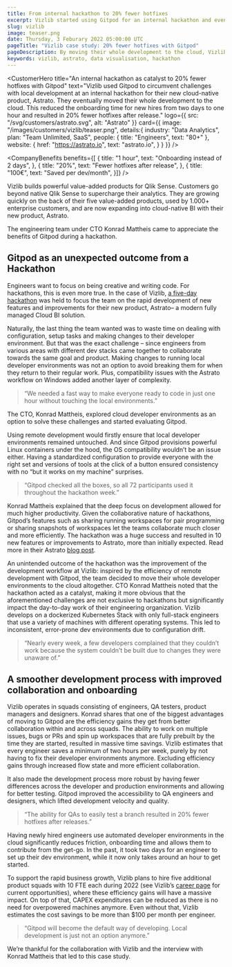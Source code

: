 ```yaml
---
title: From internal hackathon to 20% fewer hotfixes
excerpt: Vizlib started using Gitpod for an internal hackathon and eventually moved their whole development to the cloud. This reduced the onboarding time for new hires from two days to one hour and resulted in 20% fewer hotfixes after release.
slug: vizlib
image: teaser.png
date: Thursday, 3 Feburary 2022 05:00:00 UTC
pageTitle: "Vizlib case study: 20% fewer hotfixes with Gitpod"
pageDescription: By moving their whole development to the cloud, Vizlib reduced onboarding time for new hires from 2d to 1h. 20% fewer hotfixes after release through Gitpod.
keywords: vizlib, astrato, data visualisation, hackathon
---
```


<script lang="ts" context="module">
  export const prerender = true;
</script>

<script lang="ts">
	import CustomerHero from "$lib/components/customers/customer-hero.svelte";
	import CompanyBenefits from "$lib/components/customers/company-benefits.svelte";
	import Section from "$lib/components/section.svelte";
	import Story from "$lib/components/customers/story.svelte";
	import Quote from "$lib/components/quote.svelte";
</script>

<CustomerHero
title="An internal hackathon as catalyst to 20% fewer hotfixes with Gitpod"
text="Vizlib used Gitpod to circumvent challenges with local development at an internal hackathon for their new cloud-native product, Astrato. They eventually moved their whole development to the cloud. This reduced the onboarding time for new hires from two days to one hour and resulted in 20% fewer hotfixes after release."
logo={{
		src: "/svg/customers/astrato.svg",
		alt: "Astrato"
	}}
card={{
		image: "/images/customers/vizlib/teaser.png",
		details:{
			industry: "Data Analytics",
			plan: "Team Unlimited, SaaS",
			people: {
				title: "Engineers",
				text: "80+"
			},
			website: {
				href: "https://astrato.io",
				text: "astrato.io",
			}
		}
	}}
/>

<CompanyBenefits
benefits={[
{
title: "1 hour",
text: "Onboarding instead of 2 days",
},
{
title: "20%",
text: "Fewer hotfixes after release",
},
{
title: "100€",
text: "Saved per dev/month",
}]}
/>

<Section>
	<Quote
		quote="Gitpod will become the default way of developing. Local development is just not an option anymore."
		author={{
			name: "Konrad Mattheis",
			jobTitle: "CTO at Vizlib",
		}}
	/>
</Section>

<Story bannerImg="/images/customers/vizlib/banner.png" text="An internal hackathon as catalyst to move developer environments into the cloud">

Vizlib builds powerful value-added products for Qlik Sense. Customers go beyond native Qlik Sense to supercharge their analytics. They are growing quickly on the back of their five value-added products, used by 1.000+ enterprise customers, and are now expanding into cloud-native BI with their new product, Astrato.

The engineering team under CTO Konrad Mattheis came to appreciate the benefits of Gitpod during a hackathon.

## Gitpod as an unexpected outcome from a Hackathon

Engineers want to focus on being creative and writing code. For hackathons, this is even more true. In the case of Vizlib, [a five-day hackathon](https://astrato.io/blog/astrato-hackathon-innovating-and-improving-our-features-for-you/) was held to focus the team on the rapid development of new features and improvements for their new product, Astrato– a modern fully managed Cloud BI solution.

Naturally, the last thing the team wanted was to waste time on dealing with configuration, setup tasks and making changes to their developer environment. But that was the exact challenge – since engineers from various areas with different dev stacks came together to collaborate towards the same goal and product. Making changes to running local developer environments was not an option to avoid breaking them for when they return to their regular work. Plus, compatibility issues with the Astrato workflow on Windows added another layer of complexity.

> “We needed a fast way to make everyone ready to code in just one hour without touching the local environments.”

The CTO, Konrad Mattheis, explored cloud developer environments as an option to solve these challenges and started evaluating Gitpod.

Using remote development would firstly ensure that local developer environments remained untouched. And since Gitpod provisions powerful Linux containers under the hood, the OS compatibility wouldn’t be an issue either. Having a standardized configuration to provide everyone with the right set and versions of tools at the click of a button ensured consistency with no “but it works on my machine” surprises.

> “Gitpod checked all the boxes, so all 72 participants used it throughout the hackathon week.”

Konrad Mattheis explained that the deep focus on development allowed for much higher productivity. Given the collaborative nature of hackathons, Gitpod’s features such as sharing running workspaces for pair programming or sharing snapshots of workspaces let the teams collaborate much closer and more efficiently. The hackathon was a huge success and resulted in 10 new features or improvements to Astrato, more than initially expected. Read more in their Astrato [blog post](https://astrato.io/blog/astrato-hackathon-innovating-and-improving-our-features-for-you/).

An unintended outcome of the hackathon was the improvement of the development workflow at Vizlib: inspired by the efficiency of remote development with Gitpod, the team decided to move their whole developer environments to the cloud altogether. CTO Konrad Mattheis noted that the hackathon acted as a catalyst, making it more obvious that the aforementioned challenges are not exclusive to hackathons but significantly impact the day-to-day work of their engineering organization. Vizlib develops on a dockerized Kubernetes Stack with only full-stack engineers that use a variety of machines with different operating systems. This led to inconsistent, error-prone dev environments due to configuration drift.

> “Nearly every week, a few developers complained that they couldn’t work because the system couldn’t be built due to changes they were unaware of.”

## A smoother development process with improved collaboration and onboarding

Vizlib operates in squads consisting of engineers, QA testers, product managers and designers. Konrad shares that one of the biggest advantages of moving to Gitpod are the efficiency gains they get from better collaboration within and across squads. The ability to work on multiple issues, bugs or PRs and spin up workspaces that are fully prebuilt by the time they are started, resulted in massive time savings. Vizlib estimates that every engineer saves a minimum of two hours per week, purely by not having to fix their developer environments anymore. Excluding efficiency gains through increased flow state and more efficient collaboration.

It also made the development process more robust by having fewer differences across the developer and production environments and allowing for better testing. Gitpod improved the accessibility to QA engineers and designers, which lifted development velocity and quality.

> “The ability for QAs to easily test a branch resulted in 20% fewer hotfixes after releases.”

Having newly hired engineers use automated developer environments in the cloud significantly reduces friction, onboarding time and allows them to contribute from the get-go. In the past, it took two days for an engineer to set up their dev environment, while it now only takes around an hour to get started.

To support the rapid business growth, Vizlib plans to hire five additional product squads with 10 FTE each during 2022 (see Vizlib’s [career page](https://careers.vizlib.com/) for current opportunities), where these efficiency gains will have a massive impact. On top of that, CAPEX expenditures can be reduced as there is no need for overpowered machines anymore. Even without that, Vizlib estimates the cost savings to be more than $100 per month per engineer.

> “Gitpod will become the default way of developing. Local development is just not an option anymore.”

We’re thankful for the collaboration with Vizlib and the interview with Konrad Mattheis that led to this case study.

</Story>
